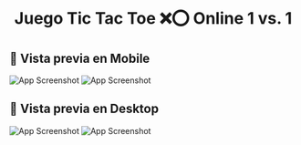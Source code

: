 # <div align="center">Juego Tic Tac Toe ❌⭕ Online 1 vs. 1</div>

## 🔗 Vista previa en Mobile

![App Screenshot](../FRONTEND/assets/captura-mobile1.png)
![App Screenshot](../FRONTEND/assets/captura-mobile2.png)

## 🔗 Vista previa en Desktop

![App Screenshot](../FRONTEND/assets/captura-desktop1.png)
![App Screenshot](../FRONTEND/assets/captura-desktop2.png)

<!-- ## 🔗 Sitio web de la aplicacion -->

<!-- https://chat-jaenfigueroa.herokuapp.com/ -->
